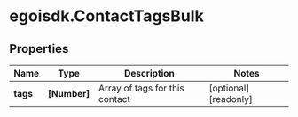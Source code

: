 # egoisdk.ContactTagsBulk

## Properties

Name | Type | Description | Notes
------------ | ------------- | ------------- | -------------
**tags** | **[Number]** | Array of tags for this contact | [optional] [readonly] 


